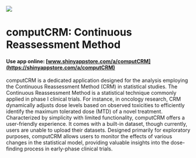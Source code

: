 ![](https://shiny-app-store3.s3.amazonaws.com/approvedapp/s154_U1DjRjo0M1RssZcaUj9ugdVnf2PEPEVRz2ZeB5e7_logo_39.jpg)



# computCRM: Continuous Reassessment Method


#### Use app online: __[www.shinyappstore.com/a/computCRM](https://shinyappstore.com/a/computCRM)__

computCRM is a dedicated application designed for the analysis employing the Continuous Reassessment Method (CRM) in statistical studies. The Continuous Reassessment Method is a statistical technique commonly applied in phase I clinical trials. For instance, in oncology research, CRM dynamically adjusts dose levels based on observed toxicities to efficiently identify the maximum tolerated dose (MTD) of a novel treatment. Characterized by simplicity with limited functionality, computCRM offers a user-friendly experience. It comes with a built-in dataset, though currently, users are unable to upload their datasets. Designed primarily for exploratory purposes, computCRM allows users to monitor the effects of various changes in the statistical model, providing valuable insights into the dose-finding process in early-phase clinical trials.
